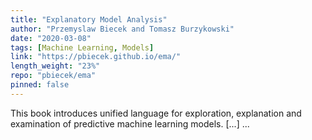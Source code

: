 ```yaml
---
title: "Explanatory Model Analysis"
author: "Przemyslaw Biecek and Tomasz Burzykowski"
date: "2020-03-08"
tags: [Machine Learning, Models]
link: "https://pbiecek.github.io/ema/"
length_weight: "23%"
repo: "pbiecek/ema"
pinned: false
---
```


This book introduces unified language for exploration, explanation and examination of predictive machine learning models. [...]  ...
